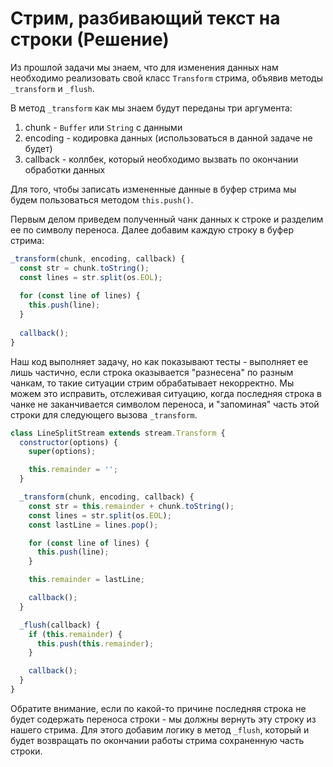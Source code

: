 # Стрим, разбивающий текст на строки (Решение)

Из прошлой задачи мы знаем, что для изменения данных нам необходимо реализовать свой класс 
`Transform` стрима, объявив методы `_transform` и `_flush`.

В метод `_transform` как мы знаем будут переданы три аргумента:
1. chunk - `Buffer` или `String` с данными
2. encoding - кодировка данных (использоваться в данной задаче не будет)
3. callback - коллбек, который необходимо вызвать по окончании обработки данных

Для того, чтобы записать измененные данные в буфер стрима мы будем пользоваться методом 
`this.push()`.

Первым делом приведем полученный чанк данных к строке и разделим ее по символу переноса. Далее 
добавим каждую строку в буфер стрима: 
```js
_transform(chunk, encoding, callback) {
  const str = chunk.toString();
  const lines = str.split(os.EOL);
  
  for (const line of lines) {
    this.push(line);
  }
  
  callback();
}
```

Наш код выполняет задачу, но как показывают тесты - выполняет ее лишь частично, если строка 
оказывается "разнесена" по разным чанкам, то такие ситуации стрим обрабатывает некорректно. Мы можем
это исправить, отслеживая ситуацию, когда последняя строка в чанке не заканчивается символом 
переноса, и "запоминая" часть этой строки для следующего вызова `_transform`.

```js
class LineSplitStream extends stream.Transform {
  constructor(options) {
    super(options);

    this.remainder = '';
  }

  _transform(chunk, encoding, callback) {
    const str = this.remainder + chunk.toString();
    const lines = str.split(os.EOL);
    const lastLine = lines.pop();

    for (const line of lines) {
      this.push(line);
    }

    this.remainder = lastLine;

    callback();
  }

  _flush(callback) {
    if (this.remainder) {
      this.push(this.remainder);
    }

    callback();
  }
}
```

Обратите внимание, если по какой-то причине последняя строка не будет содержать переноса строки -
мы должны вернуть эту строку из нашего стрима. Для этого добавим логику в метод `_flush`, который
и будет возвращать по окончании работы стрима сохраненную часть строки.   
